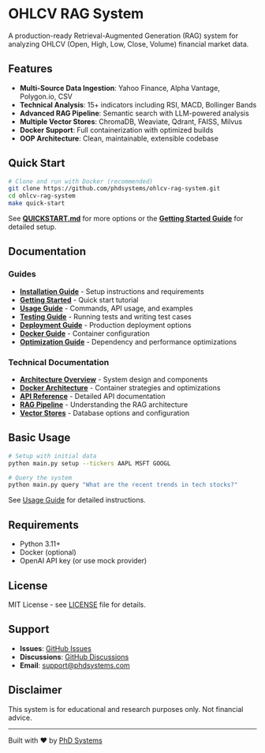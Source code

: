 # OHLCV RAG System

A production-ready Retrieval-Augmented Generation (RAG) system for analyzing OHLCV (Open, High, Low, Close, Volume) financial market data.

## Features

- **Multi-Source Data Ingestion**: Yahoo Finance, Alpha Vantage, Polygon.io, CSV
- **Technical Analysis**: 15+ indicators including RSI, MACD, Bollinger Bands
- **Advanced RAG Pipeline**: Semantic search with LLM-powered analysis
- **Multiple Vector Stores**: ChromaDB, Weaviate, Qdrant, FAISS, Milvus
- **Docker Support**: Full containerization with optimized builds
- **OOP Architecture**: Clean, maintainable, extensible codebase

## Quick Start

```bash
# Clone and run with Docker (recommended)
git clone https://github.com/phdsystems/ohlcv-rag-system.git
cd ohlcv-rag-system
make quick-start
```

See **[QUICKSTART.md](docs/QUICKSTART.md)** for more options or the **[Getting Started Guide](docs/guides/GETTING_STARTED.md)** for detailed setup.

## Documentation

### Guides
- **[Installation Guide](docs/guides/INSTALLATION.md)** - Setup instructions and requirements
- **[Getting Started](docs/guides/GETTING_STARTED.md)** - Quick start tutorial
- **[Usage Guide](docs/guides/USAGE.md)** - Commands, API usage, and examples
- **[Testing Guide](docs/guides/TESTING.md)** - Running tests and writing test cases
- **[Deployment Guide](docs/guides/DEPLOYMENT.md)** - Production deployment options
- **[Docker Guide](docs/guides/DOCKER.md)** - Container configuration
- **[Optimization Guide](docs/guides/OPTIMIZATION_GUIDE.md)** - Dependency and performance optimizations

### Technical Documentation
- **[Architecture Overview](docs/ARCHITECTURE.md)** - System design and components
- **[Docker Architecture](docs/architecture/docker/)** - Container strategies and optimizations
- **[API Reference](docs/API_REFERENCE.md)** - Detailed API documentation
- **[RAG Pipeline](docs/RAG_PIPELINE.md)** - Understanding the RAG architecture
- **[Vector Stores](docs/VECTOR_STORES.md)** - Database options and configuration

## Basic Usage

```bash
# Setup with initial data
python main.py setup --tickers AAPL MSFT GOOGL

# Query the system
python main.py query "What are the recent trends in tech stocks?"
```

See [Usage Guide](docs/guides/USAGE.md) for detailed instructions.

## Requirements

- Python 3.11+
- Docker (optional)
- OpenAI API key (or use mock provider)

## License

MIT License - see [LICENSE](LICENSE) file for details.

## Support

- **Issues**: [GitHub Issues](https://github.com/phdsystems/ohlcv-rag-system/issues)
- **Discussions**: [GitHub Discussions](https://github.com/phdsystems/ohlcv-rag-system/discussions)
- **Email**: support@phdsystems.com

## Disclaimer

This system is for educational and research purposes only. Not financial advice.

---

Built with ❤️ by [PhD Systems](https://phdsystems.com)